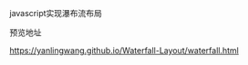 
<p>javascript实现瀑布流布局</p>
<p>预览地址</p>
<a href="https://yanlingwang.github.io/Waterfall-Layout/waterfall.html">https://yanlingwang.github.io/Waterfall-Layout/waterfall.html</a>
